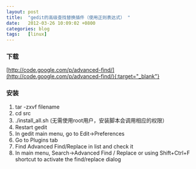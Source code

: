 ```yaml
---
layout: post
title:  "gedit的高级查找替换插件（使用正则表达式） "
date:   2012-03-26 10:09:02 +0800
categories: blog
tags:   [linux]
---
```

### 下载
[http://code.google.com/p/advanced-find/](http://code.google.com/p/advanced-find/){:target="_blank"}

### 安装
1. tar -zxvf filename
2. cd src
3. ./install_all.sh (无需使用root用户，安装脚本会调用相应的权限）
4. Restart gedit
5. In gedit main menu, go to Edit->Preferences
6. Go to Plugins tab
7. Find Advanced Find/Replace in list and check it
8. In main menu, Search->Advanced Find / Replace or using Shift+Ctrl+F shortcut to activate the find/replace dialog
